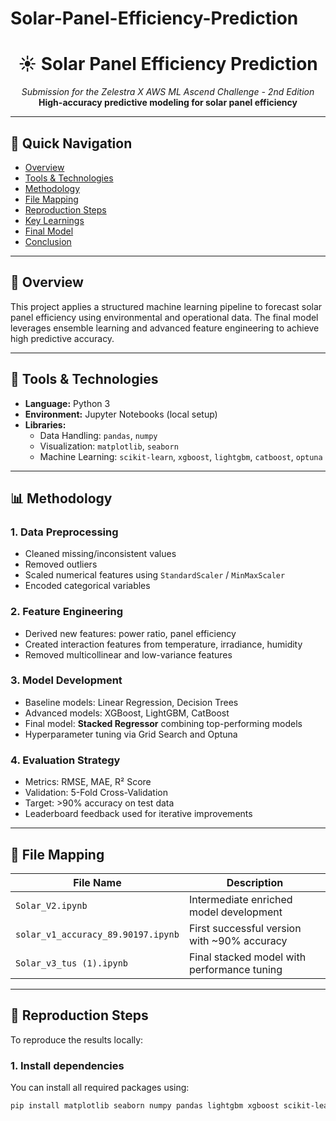 # Solar-Panel-Efficiency-Prediction
<h1 align="center">☀️ Solar Panel Efficiency Prediction</h1>
<p align="center">
  <i>Submission for the Zelestra X AWS ML Ascend Challenge - 2nd Edition</i><br>
  <b>High-accuracy predictive modeling for solar panel efficiency</b>
</p>

---

## 🔗 Quick Navigation
- [Overview](#overview)
- [Tools & Technologies](#tools--technologies)
- [Methodology](#methodology)
- [File Mapping](#file-mapping)
- [Reproduction Steps](#reproduction-steps)
- [Key Learnings](#key-learnings--innovations)
- [Final Model](#final-model)
- [Conclusion](#conclusion)

---

## 📘 Overview

This project applies a structured machine learning pipeline to forecast solar panel efficiency using environmental and operational data. The final model leverages ensemble learning and advanced feature engineering to achieve high predictive accuracy.

---

## 🧰 Tools & Technologies

- **Language:** Python 3  
- **Environment:** Jupyter Notebooks (local setup)  
- **Libraries:**
  - Data Handling: `pandas`, `numpy`
  - Visualization: `matplotlib`, `seaborn`
  - Machine Learning: `scikit-learn`, `xgboost`, `lightgbm`, `catboost`, `optuna`

---

## 📊 Methodology

### 1. Data Preprocessing
- Cleaned missing/inconsistent values
- Removed outliers
- Scaled numerical features using `StandardScaler` / `MinMaxScaler`
- Encoded categorical variables

### 2. Feature Engineering
- Derived new features: power ratio, panel efficiency
- Created interaction features from temperature, irradiance, humidity
- Removed multicollinear and low-variance features

### 3. Model Development
- Baseline models: Linear Regression, Decision Trees
- Advanced models: XGBoost, LightGBM, CatBoost
- Final model: **Stacked Regressor** combining top-performing models
- Hyperparameter tuning via Grid Search and Optuna

### 4. Evaluation Strategy
- Metrics: RMSE, MAE, R² Score
- Validation: 5-Fold Cross-Validation
- Target: >90% accuracy on test data
- Leaderboard feedback used for iterative improvements

---

## 📁 File Mapping

| File Name                     | Description                                 |
|------------------------------|---------------------------------------------|
| `Solar_V2.ipynb`             | Intermediate enriched model development     |
| `solar_v1_accuracy_89.90197.ipynb` | First successful version with ~90% accuracy |
| `Solar_v3_tus (1).ipynb`     | Final stacked model with performance tuning |

---

## 🚀 Reproduction Steps

To reproduce the results locally:

### 1. Install dependencies

You can install all required packages using:

```bash
pip install matplotlib seaborn numpy pandas lightgbm xgboost scikit-learn catboost scipy optuna